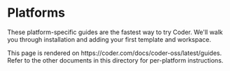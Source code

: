 # Platforms

These platform-specific guides are the fastest way to try Coder. We'll walk you through installation and adding your first template and workspace.

<children>
  This page is rendered on https://coder.com/docs/coder-oss/latest/guides. Refer to the other documents in this directory for per-platform instructions.
</children>
